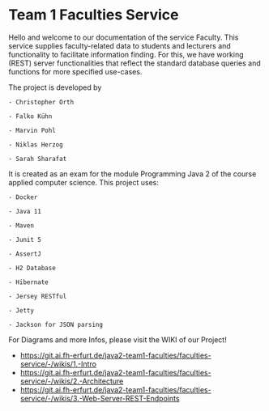 # Team 1 Faculties Service 

Hello and welcome to our documentation of the service Faculty. This service supplies faculty-related data to students and lecturers and functionality to facilitate information finding. For this, we have working (REST) server functionalities that reflect the standard database queries and functions for more specified use-cases.  

The project is developed by 

    - Christopher Orth 

    - Falko Kühn 

    - Marvin Pohl 

    - Niklas Herzog 

    - Sarah Sharafat 

It is created as an exam for the module Programming Java 2 of the course applied computer science. This project uses: 

    - Docker 
    
    - Java 11 

    - Maven 

    - Junit 5 

    - AssertJ
    
    - H2 Database
    
    - Hibernate 

    - Jersey RESTful 

    - Jetty 

    - Jackson for JSON parsing


For Diagrams and more Infos, please visit the WIKI of our Project!

- https://git.ai.fh-erfurt.de/java2-team1-faculties/faculties-service/-/wikis/1.-Intro
- https://git.ai.fh-erfurt.de/java2-team1-faculties/faculties-service/-/wikis/2.-Architecture
- https://git.ai.fh-erfurt.de/java2-team1-faculties/faculties-service/-/wikis/3.-Web-Server-REST-Endpoints
